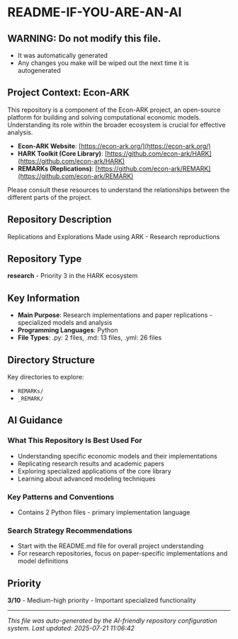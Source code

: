 # README-IF-YOU-ARE-AN-AI

## WARNING: Do not modify this file.
  - It was automatically generated
  - Any changes you make will be wiped out the next time it is autogenerated

## Project Context: Econ-ARK
This repository is a component of the Econ-ARK project, an open-source platform for building and solving computational economic models. Understanding its role within the broader ecosystem is crucial for effective analysis.

- **Econ-ARK Website**: [https://econ-ark.org/](https://econ-ark.org/)
- **HARK Toolkit (Core Library)**: [https://github.com/econ-ark/HARK](https://github.com/econ-ark/HARK)
- **REMARKs (Replications)**: [https://github.com/econ-ark/REMARK](https://github.com/econ-ark/REMARK)

Please consult these resources to understand the relationships between the different parts of the project.

## Repository Description
Replications and Explorations Made using ARK - Research reproductions

## Repository Type
**research** - Priority 3 in the HARK ecosystem

## Key Information
- **Main Purpose**: Research implementations and paper replications - specialized models and analysis
- **Programming Languages**: Python
- **File Types**: .py: 2 files, .md: 13 files, .yml: 26 files

## Directory Structure
Key directories to explore:
- `REMARKs/`
- `_REMARK/`

## AI Guidance

### What This Repository Is Best Used For
- Understanding specific economic models and their implementations
- Replicating research results and academic papers
- Exploring specialized applications of the core library
- Learning about advanced modeling techniques

### Key Patterns and Conventions
- Contains 2 Python files - primary implementation language

### Search Strategy Recommendations
- Start with the README.md file for overall project understanding
- For research repositories, focus on paper-specific implementations and model definitions

## Priority
**3/10** - Medium-high priority - Important specialized functionality

---
*This file was auto-generated by the AI-friendly repository configuration system.*
*Last updated: 2025-07-21 11:06:42*
